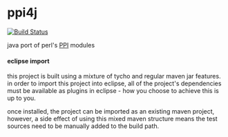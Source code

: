 ppi4j
=====

[![Build Status](https://scriptkitty.ci.cloudbees.com/buildStatus/icon?job=ppi4j)](https://scriptkitty.ci.cloudbees.com/job/ppi4j/)

java port of perl's [PPI](http://search.cpan.org/perldoc?PPI) modules

#### eclipse import

this project is built using a mixture of tycho and regular maven jar features. in order to import this project into eclipse, all of the
project's dependencies must be available as plugins in eclipse - how you choose to achieve this is up to you. 

once installed, the project can be imported as an existing maven project, however, a side effect of using this mixed maven structure means 
the test sources need to be manually added to the build path.
